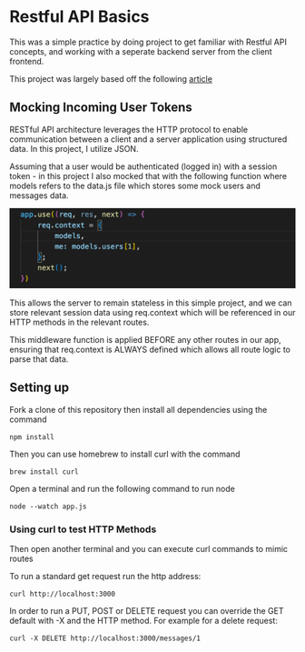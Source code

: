 # Restful API Basics

This was a simple practice by doing project to get familiar with Restful API concepts, and working with a seperate backend server from the client frontend.

This project was largely based off the following [article](https://www.robinwieruch.de/node-express-server-rest-api/)

## Mocking Incoming User Tokens

RESTful API architecture leverages the HTTP protocol to enable communication between a client and a server application using structured data. In this project, I utilize JSON. 

Assuming that a user would be authenticated (logged in) with a session token - in this project I also mocked that with the following function where models refers to the data.js file which stores some mock users and messages data. 

![alt text](/imgs/mockToken.png)

This allows the server to remain stateless in this simple project, and we can store relevant session data using req.context which will be referenced in our HTTP methods in the relevant routes.

This middleware function is applied BEFORE any other routes in our app, ensuring that req.context is ALWAYS defined which allows all route logic to parse that data. 


## Setting up

Fork a clone of this repository then install all dependencies using the command
```
npm install
```

Then you can use homebrew to install curl with the command
```
brew install curl
```

Open a terminal and run the following command to run node
```
node --watch app.js
```

### Using curl to test HTTP Methods

Then open another terminal and you can execute curl commands to mimic routes

To run a standard get request run the http address:
```
curl http://localhost:3000
```

In order to run a PUT, POST or DELETE request you can override the GET default with -X and the HTTP method. For example for a delete request:

```
curl -X DELETE http://localhost:3000/messages/1
```


